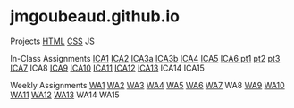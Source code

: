 # jmgoubeaud.github.io

Projects
    [HTML](https://jmgoubeaud.github.io/html-midterm/page5.html)
    [CSS](https://jmgoubeaud.github.io/index.html)
    JS

In-Class Assignments
    [ICA1](https://jmgoubeaud.github.io/ica/ICA1.pdf)
    [ICA2](https://jmgoubeaud.github.io/ica/ICA2.pdf)
    [ICA3a](https://jmgoubeaud.github.io/ica/ica3a.html)
    [ICA3b](https://jmgoubeaud.github.io/ica/ica3b.html)
    [ICA4](https://jmgoubeaud.github.io/ica/ica4.html)
    [ICA5](https://jmgoubeaud.github.io/ica/ica5/ica5.html)
    [ICA6 pt1](https://jmgoubeaud.github.io/ica/ica6/ica6-part1.html)
    [pt2](https://jmgoubeaud.github.io/ica/ica6/ica6-part2.html)
    [pt3](https://jmgoubeaud.github.io/ica/ica6/ica6-part3.html)
    [ICA7](https://jmgoubeaud.github.io/ica/ica7.html)
    ICA8
    [ICA9](https://jmgoubeaud.github.io/ica/ica9.html)
    [ICA10](https://jmgoubeaud.github.io/ica/ica10/ica10.html)
    [ICA11](https://jmgoubeaud.github.io/ica/ica11/ica11.html)
    [ICA12](https://jmgoubeaud.github.io/ica/ica12/ica12.html)
    [ICA13](https://jmgoubeaud.github.io/ica/ica13/ica13.html)
    ICA14
    ICA15

Weekly Assignments
    [WA1](https://jmgoubeaud.github.io/wa/wa1.html)
    [WA2](https://jmgoubeaud.github.io/wa/wa2.html)
    [WA3](https://jmgoubeaud.github.io/wa/wa3.html)
    [WA4](https://jmgoubeaud.github.io/wa/wa4.html)
    [WA5](https://jmgoubeaud.github.io/wa/wa5.html)
    [WA6](https://jmgoubeaud.github.io/wa/wa6/index.html)
    [WA7](https://jmgoubeaud.github.io/wa/week7.html)
    WA8
    [WA9](https://jmgoubeaud.github.io/wa/wa9.html)
    [WA10](https://jmgoubeaud.github.io/wa/wa10/wa10.html)
    [WA11](https://jmgoubeaud.github.io/wa/wa11/wa11.html)
    [WA12](https://jmgoubeaud.github.io/wa/wa12/wa12.html)
    [WA13](https://jmgoubeaud.github.io/wa/wa13/wa13.html)
    WA14
    WA15
